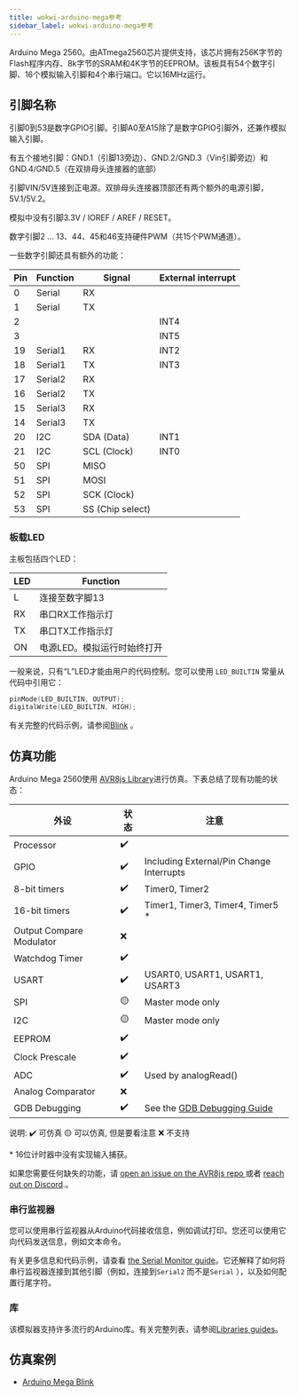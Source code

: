 ```yaml
---
title: wokwi-arduino-mega参考
sidebar_label: wokwi-arduino-mega参考
---
```


Arduino Mega 2560。由ATmega2560芯片提供支持，该芯片拥有256K字节的Flash程序内存、8k字节的SRAM和4K字节的EEPROM。该板具有54个数字引脚、16个模拟输入引脚和4个串行端口。它以16MHz运行。

<wokwi-arduino-mega />

## 引脚名称

引脚0到53是数字GPIO引脚。引脚A0至A15除了是数字GPIO引脚外，还兼作模拟输入引脚。

有五个接地引脚：GND.1（引脚13旁边）、GND.2/GND.3（Vin引脚旁边）和GND.4/GND.5（在双排母头连接器的底部）

引脚VIN/5V连接到正电源。双排母头连接器顶部还有两个额外的电源引脚，5V.1/5V.2。

模拟中没有引脚3.3V / IOREF / AREF / RESET。

数字引脚2 ... 13、44、45和46支持硬件PWM（共15个PWM通道）。

一些数字引脚还具有额外的功能：

| Pin | Function | Signal           | External interrupt |
| --- | -------- | ---------------- | ------------------ |
| 0   | Serial   | RX               |                    |
| 1   | Serial   | TX               |                    |
| 2   |          |                  | INT4               |
| 3   |          |                  | INT5               |
| 19  | Serial1  | RX               | INT2               |
| 18  | Serial1  | TX               | INT3               |
| 17  | Serial2  | RX               |                    |
| 16  | Serial2  | TX               |                    |
| 15  | Serial3  | RX               |                    |
| 14  | Serial3  | TX               |                    |
| 20  | I2C      | SDA (Data)       | INT1               |
| 21  | I2C      | SCL (Clock)      | INT0               |
| 50  | SPI      | MISO             |                    |
| 51  | SPI      | MOSI             |                    |
| 52  | SPI      | SCK (Clock)      |                    |
| 53  | SPI      | SS (Chip select) |                    |

### 板载LED

主板包括四个LED：

| LED  | Function                    |
| ---- | --------------------------- |
| L    | 连接至数字脚13              |
| RX   | 串口RX工作指示灯            |
| TX   | 串口TX工作指示灯            |
| ON   | 电源LED。模拟运行时始终打开 |

一般来说，只有“L”LED才能由用户的代码控制。您可以使用 `LED_BUILTIN` 常量从代码中引用它：

```cpp
pinMode(LED_BUILTIN, OUTPUT);
digitalWrite(LED_BUILTIN, HIGH);
```

有关完整的代码示例，请参阅[Blink](https://wokwi.com/arduino/libraries/demo/blink-mega) 。

## 仿真功能

Arduino Mega 2560使用 [AVR8js Library](https://github.com/wokwi/avr8js)进行仿真。下表总结了现有功能的状态：

| 外设             | 状态 | 注意                                         |
| ------------------------ | ------ | ----------------------------------------------- |
| Processor                | ✔️     |                                                 |
| GPIO                     | ✔️     | Including External/Pin Change Interrupts        |
| 8-bit timers             | ✔️     | Timer0, Timer2                                  |
| 16-bit timers            | ✔️     | Timer1, Timer3, Timer4, Timer5 \*               |
| Output Compare Modulator | ❌     ||
| Watchdog Timer           | ✔️     |                                                 |
| USART                    | ✔️     | USART0, USART1, USART1, USART3                  |
| SPI                      | 🟡     | Master mode only                                |
| I2C                      | 🟡     | Master mode only                                |
| EEPROM                   | ✔️     |                                                 |
| Clock Prescale           | ✔️     |                                                 |
| ADC                      | ✔️     | Used by analogRead()                            |
| Analog Comparator        | ❌     |                                                 |
| GDB Debugging            | ✔️     | See the [GDB Debugging Guide](../gdb-debugging) |

说明:
✔️ 可仿真
🟡 可以仿真, 但是要看注意
❌ 不支持

\* 16位计时器中没有实现输入捕获。

如果您需要任何缺失的功能，请 [open an issue on the AVR8js repo ](https://github.com/wokwi/avr8js/issues/new)或者 [reach out on Discord](https://wokwi.com/discord).。

### 串行监视器

您可以使用串行监视器从Arduino代码接收信息，例如调试打印。您还可以使用它向代码发送信息，例如文本命令。

有关更多信息和代码示例，请查看 [the Serial Monitor guide](../guides/serial-monitor)。它还解释了如何将串行监视器连接到其他引脚（例如，连接到`Serial2` 而不是`Serial` ），以及如何配置行尾字符。

### 库

该模拟器支持许多流行的Arduino库。有关完整列表，请参阅[Libraries guides](../guides/libraries)。

## 仿真案例

- [Arduino Mega Blink](https://wokwi.com/arduino/libraries/demo/blink-mega)
